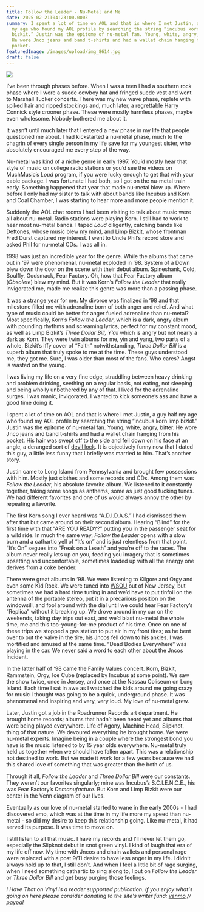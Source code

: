 ```yaml
---
title: Follow the Leader - Nu-Metal and Me
date: 2025-02-21T04:23:00.000Z
summary: I spent a lot of time on AOL and that is where I met Justin, a guy half
  my age who found my AOL profile by searching the string “incubus korn limp
  bizkit.” Justin was the epitome of nu-metal fan. Young, white, angry, bitter.
  He wore Jnco jeans and band t-shirts and had a wallet chain hanging from his
  pocket.
featuredImage: /images/upload/img_8614.jpg
draft: false
---
```

![](/images/upload/img_8614.jpg)

I’ve been through phases before. When I was a teen I had a southern rock phase where I wore a suede cowboy hat and fringed suede vest and went to Marshall Tucker concerts. There was my new wave phase, replete with spiked hair and ripped stockings and, much later, a regrettable Harry Connick style crooner phase. These were mostly harmless phases, maybe even wholesome. Nobody bothered me about it.

It wasn’t until much later that I entered a new phase in my life that people questioned me about. I had kickstarted a nu-metal phase, much to the chagrin of every single person in my life save for my youngest sister, who absolutely encouraged me every step of the way.

Nu-metal was kind of a niche genre in early 1997. You’d mostly hear that style of music on college radio stations or you’d see the videos on MuchMusic’s *Loud* program, if you were lucky enough to get that with your cable package. I was fortunate I had both, so I got on the nu-metal train early. Something happened that year that made nu-metal blow up. Where before I only had my sister to talk with about bands like Incubus and Korn and Coal Chamber, I was starting to hear more and more people mention it. 

Suddenly the AOL chat rooms I had been visiting to talk about music were all about nu-metal. Radio stations were playing Korn. I still had to work to hear most nu-metal bands. I taped *Loud* diligently, catching bands like Deftones, whose music blew my mind, and Limp Bizkit, whose frontman Fred Durst captured my interest. I went to Uncle Phil’s record store and asked Phil for nu-metal CDs. I was all in.

1998 was just an incredible year for the genre. While the albums that came out in ‘97 were phenomenal, nu-metal exploded in ‘98. System of a Down blew down the door on the scene with their debut album. Spineshank, Cold, Soulfly, Godsmack, Fear Factory. Oh, how that Fear Factory album (*Obsolete*) blew my mind. But it was Korn’s *Follow the Leader* that really invigorated me, made me realize this genre was more than a passing phase.

It was a strange year for me. My divorce was finalized in ‘98 and that milestone filled me with adrenaline born of both anger and relief. And what type of music could be better for anger fueled adrenaline than nu-metal? Most specifically, Korn’s *Follow the Leader*, which is a dark, angry album with pounding rhythms and screaming lyrics, perfect for my constant mood, as well as Limp Bizkit’s *Three Dollar Bill, Y’all* which is angry but not nearly a dark as Korn. They were twin albums for me, yin and yang, two parts of a whole. Bizkit’s iffy cover of “Faith” notwithstanding, *Three Dollar Bill* is a superb album that truly spoke to me at the time. These guys understood me, they got me. Sure, I was older than most of the fans. Who cares? Angst is wasted on the young.

I was living my life on a very fine edge, straddling between heavy drinking and problem drinking, seething on a regular basis, not eating, not sleeping and being wholly unbothered by any of that. I lived for the adrenaline surges. I was manic, invigorated. I wanted to kick someone’s ass and have a good time doing it.

I spent a lot of time on AOL and that is where I met Justin, a guy half my age who found my AOL profile by searching the string “incubus korn limp bizkit.” Justin was the epitome of nu-metal fan. Young, white, angry, bitter. He wore Jnco jeans and band t-shirts and had a wallet chain hanging from his pocket. His hair was swept off to the side and fell down on his face at an angle, a deranged sort of [devil lock](https://www.tumblr.com/radrecorder/9588691678/this-is-the-kind-of-hairstyle-i-prefer-a). It is objectively funny now that I dated this guy, a little less funny that I briefly was married to him. That’s another story.

Justin came to Long Island from Pennsylvania and brought few possessions with him. Mostly just clothes and some records and CDs. Among them was *Follow the Leader*, his absolute favorite album. We listened to it constantly together, taking some songs as anthems, some as just good fucking tunes. We had different favorites and one of us would always annoy the other by repeating a favorite.

The first Korn song I ever heard was “A.D.I.D.A.S.” I had dismissed them after that but came around on their second album. Hearing “Blind” for the first time with that “ARE YOU READY?” putting you in the passenger seat for a wild ride. In much the same way, *Follow the Leader* opens with a slow burn and a cathartic yell of “It’s on” and is just relentless from that point. “It’s On” segues into “Freak on a Leash” and you’re off to the races. The album never really lets up on you, feeding you imagery that is sometimes upsetting and uncomfortable, sometimes loaded up with all the energy one derives from a coke bender.

There were great albums in ‘98. We were listening to Kilgore and Orgy and even some Kid Rock. We were tuned into [WSOU](https://www.wsou.net/) out of New Jersey, but sometimes we had a hard time tuning in and we’d have to put tinfoil on the antenna of the portable stereo, put it in a precarious position on the windowsill, and fool around with the dial until we could hear Fear Factory’s “Replica” without it breaking up. We drove around in my car on the weekends, taking day trips out east, and we’d blast nu-metal the whole time, me and this too-young-for-me product of his time. Once on one of these trips we stopped a gas station to put air in my front tires; as he bent over to put the valve in the tire, his Jncos fell down to his ankles. I was mortified and amused at the same time. “Dead Bodies Everywhere” was playing in the car. We never said a word to each other about the Jncos Incident.

In the latter half of ‘98 came the Family Values concert. Korn, Bizkit, Rammstein, Orgy, Ice Cube (replaced by Incubus at some point). We saw the show twice, once in Jersey, and once at the Nassau Coliseum on Long Island. Each time I sat in awe as I watched the kids around me going crazy for music I thought was going to be a quick, underground phase. It was phenomenal and inspiring and very, very loud. My love of nu-metal grew.

Later, Justin got a job in the Roadrunner Records art department. He brought home records; albums that hadn’t been heard yet and albums that were being played everywhere. Life of Agony, Machine Head, Slipknot, thing of that nature. We devoured everything he brought home. We were nu-metal experts. Imagine being in a couple where the strongest bond you have is the music listened to by 15 year olds everywhere. Nu-metal truly held us together when we should have fallen apart. This was a relationship not destined to work. But we made it work for a few years because we had this shared love of something that was greater than the both of us.

Through it all, *Follow the Leader* and *Three Dollar Bill* were our constants. They weren’t our favorites singularly; mine was Incubus’s S.C.I.E.N.C.E., his was Fear Factory’s *Demanufacture*. But Korn and Limp Bizkit were our center in the Venn diagram of our lives.

Eventually as our love of nu-metal started to wane in the early 2000s - I had discovered emo, which was at the time in my life more my speed than nu-metal - so did my desire to keep this relationship going. Like nu-metal, it had served its purpose. It was time to move on.

I still listen to all that music. I have my records and I’ll never let them go, especially the Slipknot debut in snot green vinyl. I kind of laugh that era of my life off now. My time with Jncos and chain wallets and personal rage were replaced with a post 9/11 desire to have less anger in my life. I didn’t always hold up to that, I still don’t. And when I feel a little bit of rage surging, when I need something cathartic to sing along to, I put on *Follow the Leader* or *Three Dollar Bill* and get busy purging those feelings.

*I Have That on Vinyl is a reader supported publication. If you enjoy what's going on here please consider donating to the site's writer fund: [venmo](https://account.venmo.com/u/Michele-Catalano2659) // [paypal](https://www.paypal.com/paypalme/goingitaloneny?country.x=US&locale.x=en_US)*
